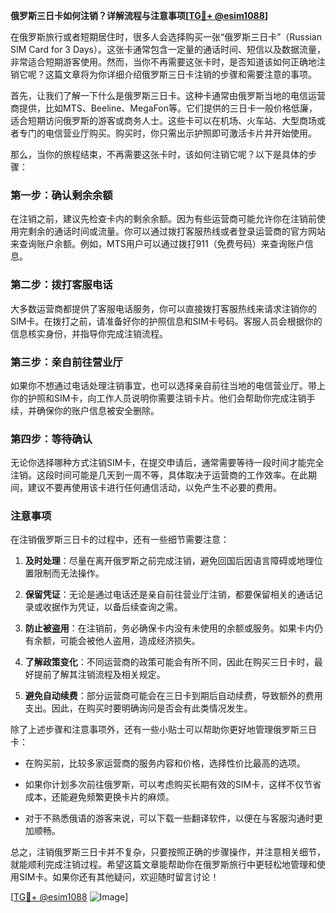**俄罗斯三日卡如何注销？详解流程与注意事项[[TG💪+ @esim1088](https://t.me/s/esim1088)]**

在俄罗斯旅行或者短期居住时，很多人会选择购买一张“俄罗斯三日卡”（Russian SIM Card for 3 Days）。这张卡通常包含一定量的通话时间、短信以及数据流量，非常适合短期游客使用。然而，当你不再需要这张卡时，是否知道该如何正确地注销它呢？这篇文章将为你详细介绍俄罗斯三日卡注销的步骤和需要注意的事项。

首先，让我们了解一下什么是俄罗斯三日卡。这种卡通常由俄罗斯当地的电信运营商提供，比如MTS、Beeline、MegaFon等。它们提供的三日卡一般价格低廉，适合短期访问俄罗斯的游客或商务人士。这些卡可以在机场、火车站、大型商场或者专门的电信营业厅购买。购买时，你只需出示护照即可激活卡片并开始使用。

那么，当你的旅程结束，不再需要这张卡时，该如何注销它呢？以下是具体的步骤：

### 第一步：确认剩余余额
在注销之前，建议先检查卡内的剩余余额。因为有些运营商可能允许你在注销前使用完剩余的通话时间或流量。你可以通过拨打客服热线或者登录运营商的官方网站来查询账户余额。例如，MTS用户可以通过拨打911（免费号码）来查询账户信息。

### 第二步：拨打客服电话
大多数运营商都提供了客服电话服务，你可以直接拨打客服热线来请求注销你的SIM卡。在拨打之前，请准备好你的护照信息和SIM卡号码。客服人员会根据你的信息核实身份，并指导你完成注销流程。

### 第三步：亲自前往营业厅
如果你不想通过电话处理注销事宜，也可以选择亲自前往当地的电信营业厅。带上你的护照和SIM卡，向工作人员说明你需要注销卡片。他们会帮助你完成注销手续，并确保你的账户信息被安全删除。

### 第四步：等待确认
无论你选择哪种方式注销SIM卡，在提交申请后，通常需要等待一段时间才能完全注销。这段时间可能是几天到一周不等，具体取决于运营商的工作效率。在此期间，建议不要再使用该卡进行任何通信活动，以免产生不必要的费用。

### 注意事项
在注销俄罗斯三日卡的过程中，还有一些细节需要注意：

1. **及时处理**：尽量在离开俄罗斯之前完成注销，避免回国后因语言障碍或地理位置限制而无法操作。
   
2. **保留凭证**：无论是通过电话还是亲自前往营业厅注销，都要保留相关的通话记录或收据作为凭证，以备后续查询之需。

3. **防止被盗用**：在注销前，务必确保卡内没有未使用的余额或服务。如果卡内仍有余额，可能会被他人盗用，造成经济损失。

4. **了解政策变化**：不同运营商的政策可能会有所不同，因此在购买三日卡时，最好提前了解其注销流程及相关规定。

5. **避免自动续费**：部分运营商可能会在三日卡到期后自动续费，导致额外的费用支出。因此，在购买时要明确询问是否会有此类情况发生。

除了上述步骤和注意事项外，还有一些小贴士可以帮助你更好地管理俄罗斯三日卡：

- 在购买前，比较多家运营商的服务内容和价格，选择性价比最高的选项。
  
- 如果你计划多次前往俄罗斯，可以考虑购买长期有效的SIM卡，这样不仅节省成本，还能避免频繁更换卡片的麻烦。

- 对于不熟悉俄语的游客来说，可以下载一些翻译软件，以便在与客服沟通时更加顺畅。

总之，注销俄罗斯三日卡并不复杂，只要按照正确的步骤操作，并注意相关细节，就能顺利完成注销过程。希望这篇文章能帮助你在俄罗斯旅行中更轻松地管理和使用SIM卡。如果你还有其他疑问，欢迎随时留言讨论！

[[TG💪+ @esim1088](https://t.me/s/esim1088) ![Image](https://i.postimg.cc/4NQfJmqS/Snipaste-2025-05-13-00-14-12.png)]